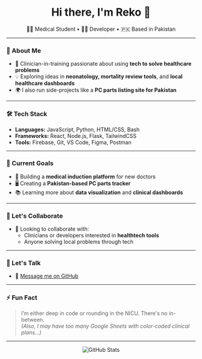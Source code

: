 <h1 align="center">Hi there, I'm Reko 👋</h1>

<p align="center">
  👨‍⚕️ Medical Student • 🧑‍💻 Developer • 🇵🇰 Based in Pakistan
</p>

---

### 🚀 About Me

- 🧠 Clinician-in-training passionate about using **tech to solve healthcare problems**
- 💡 Exploring ideas in **neonatology, mortality review tools**, and **local healthcare dashboards**
- 🌍 I also run side-projects like a **PC parts listing site for Pakistan**

---

### 🛠️ Tech Stack

- **Languages:** JavaScript, Python, HTML/CSS, Bash
- **Frameworks:** React, Node.js, Flask, TailwindCSS
- **Tools:** Firebase, Git, VS Code, Figma, Postman

---

### 📌 Current Goals

- 🔨 Building a **medical induction platform** for new doctors
- 🖥️ Creating a **Pakistan-based PC parts tracker**
- 📚 Learning more about **data visualization** and **clinical dashboards**

---

### 🤝 Let's Collaborate

- 👯 Looking to collaborate with:
  - Clinicians or developers interested in **healthtech tools**
  - Anyone solving local problems through tech

---

### 💬 Let's Talk

- 💌 [Message me on GitHub](https://github.com/reko-beep)


---

### ⚡ Fun Fact

> I’m either deep in code or rounding in the NICU. There's no in-between.  
> *(Also, I may have too many Google Sheets with color-coded clinical plans...)*

---

<p align="center">
  <img src="https://github-readme-stats.vercel.app/api?username=reko-beep&show_icons=true&theme=default" alt="GitHub Stats" />
</p>
